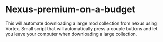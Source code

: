 # Nexus-premium-on-a-budget
This will automate downloading a large mod collection from nexus using Vortex. Small script that will automatically press a couple buttons and let you leave your computer when downloading a large collection.
